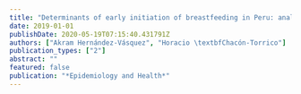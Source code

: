 ```yaml
---
title: "Determinants of early initiation of breastfeeding in Peru: analysis of the 2018 Demographic and Family Health Survey"
date: 2019-01-01
publishDate: 2020-05-19T07:15:40.431791Z
authors: ["Akram Hernández-Vásquez", "Horacio \textbfChacón-Torrico"]
publication_types: ["2"]
abstract: ""
featured: false
publication: "*Epidemiology and Health*"
---
```


